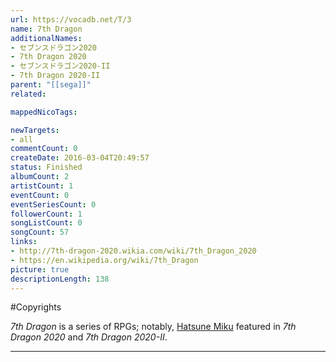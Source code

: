 ```yaml
---
url: https://vocadb.net/T/3
name: 7th Dragon
additionalNames: 
- セブンスドラゴン2020
- 7th Dragon 2020
- セブンスドラゴン2020-II
- 7th Dragon 2020-II
parent: "[[sega]]"
related:

mappedNicoTags:

newTargets:
- all
commentCount: 0
createDate: 2016-03-04T20:49:57
status: Finished
albumCount: 2
artistCount: 1
eventCount: 0
eventSeriesCount: 0
followerCount: 1
songListCount: 0
songCount: 57
links: 
- http://7th-dragon-2020.wikia.com/wiki/7th_Dragon_2020
- https://en.wikipedia.org/wiki/7th_Dragon
picture: true
descriptionLength: 138
---
```


#Copyrights

*7th Dragon* is a series of RPGs; notably, [Hatsune Miku](https://vocadb.net/Ar/1) featured in *7th Dragon 2020* and *7th Dragon 2020-II*.

---


